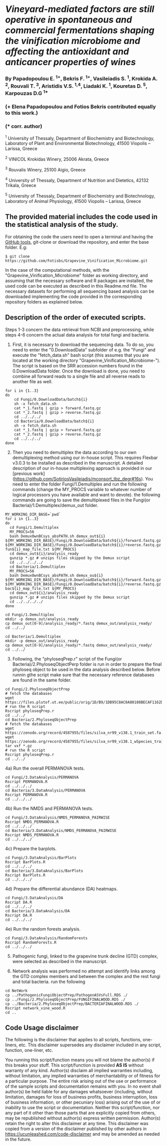 # ***Vineyard-mediated factors are still operative in spontaneous and commercial fermentations shaping the vinification microbiome and affecting the antioxidant and anticancer properties of wines***

### By Papadopoulou E. <sup>1+</sup>, Bekris F. <sup>1+</sup>, Vasileiadis S. <sup>1</sup>, Krokida A. <sup>2</sup>, Rouvali T. <sup>3</sup>, Aristidis V.S. <sup>1,4</sup>, Liadaki K. <sup>1</sup>, Kouretas D. <sup>5</sup>, Karpouzas D.G <sup>1*</sup>

### (\+ Elena Papadopoulou and Fotios Bekris contributed equally to this work.)
### (\* corr. author)

<sup>1</sup> University of Thessaly, Department of Biochemistry and Biotechnology, Laboratory of Plant and Environmental Biotechnology, 41500 Viopolis – Larissa, Greece

<sup>2</sup> VINICOL Krokidas Winery, 25006 Akrata, Greece

<sup>3</sup> Rouvalis Winery, 25100 Aigio, Greece

<sup>4</sup> University of Thessaly, Department of Nutrition and Dietetics, 42132 Trikala, Greece

<sup>5</sup> University of Thessaly, Department of Biochemistry and Biotechnology, Laboratory of Animal Physiology, 41500 Viopolis – Larissa, Greece


## The provided material includes the code used in the statistical analysis of the study.

For obtaining the code the users need to open a terminal and having the [GitHub tools](https://github.com/git-guides/install-git), git-clone or download the repository, and enter the base folder. E.g:

```
$ git clone https://github.com/Fotisbs/Grapevine_Vinification_Microbiome.git
```

In the case of the computational methods, with the "Grapevine_Vinification_Microbiome" folder as working directory, and assuming that the necessary software and R packages are installed, the used code can be executed as described in this Readme.md file. The necessary datasets for performing all sequencing based analysis can be downloaded implementing the code provided in the corresponding repository folders as explained below.

## Description of the order of executed scripts.

Steps 1-3 concern the data retrieval from NCBI and preprocessing, while steps 4-6 concern the actual data analysis for total fungi and bacteria. 

1) First, it is necessary to download the sequencing data.
To do so, you need to enter the "0.DownloadData" subfolder of e.g. the "Fungi" and execute the "fetch_data.sh" bash script (this assumes that you are located at the working directory "Grapevine_Vinification_Microbiome-").
The script is based on the SRR accession numbers found in the 0.DownloadData folder.
Once the download is done, you need to combine all forward reads to a single file and all reverse reads to another file as well.
```
for i in {1..3}
do
	cd Fungi/0.DownloadData/batch${i}
	sh -x fetch_data.sh
	cat *_1.fastq | gzip > forward.fastq.gz
	cat *_2.fastq | gzip > reverse.fastq.gz
	cd ../../../
	cd Bacteria/0.DownloadData/batch${i}
	sh -x fetch_data.sh
	cat *_1.fastq | gzip > forward.fastq.gz
	cat *_2.fastq | gzip > reverse.fastq.gz
	cd ../../../
done
```

2) Then you need to demultiplex the data according to our own demultiplexing method using our in-house script.
This requires Flexbar v3.0.3 to be installed as described in the manuscript.
A detailed description of our in-house multiplexing approach is provided in our [previous work] (https://github.com/SotiriosVasileiadis/mconsort_tbz_degr#16s).
You need to enter the folder Fungi/1.Demultiplex and run the following commands (change the MY_PROCS variable to whatever number of logical processors you have available and want to devote).
the following commands are going to save the demultiplexed files in the Fungi(or Bacteria)/1.Demultiplex/demux_out folder.
```
MY_WORKING_DIR_BASE=`pwd`
for i in {1..3}
do
  cd Fungi/1.Demultiplex
  MY_PROCS=56
  bash DemuxOwnBCsys_absPATH.sh demux_out${i} ${MY_WORKING_DIR_BASE}/Fungi/0.DownloadData/batch${i}/forward.fastq.gz ${MY_WORKING_DIR_BASE}/Fungi/0.DownloadData/batch${i}/reverse.fastq.gz fun${i}_map_file.txt ${MY_PROCS}
  cd demux_out${i}/analysis_ready
  gunzip *.gz # unzips files skipped by the Demux script
  cd ../../../../
  cd Bacteria/1.Demultiplex
  MY_PROCS=56
  bash DemuxOwnBCsys_absPATH.sh demux_ou${i} ${MY_WORKING_DIR_BASE}/Fungi/0.DownloadData/batch${i}/forward.fastq.gz ${MY_WORKING_DIR_BASE}/Fungi/0.DownloadData/batch${i}/reverse.fastq.gz bac${i}_map_file.txt ${MY_PROCS}
  cd demux_out${i}/analysis_ready
  gunzip *.gz # unzips files skipped by the Demux script
  cd ../../../../
done

cd Fungi/1.Demultiplex
mkdir -p demux_out/analysis_ready
cp demux_out[0-9]/analysis_ready/*.fastq demux_out/analysis_ready/
cd ../../

cd Bacteria/1.Demultiplex
mkdir -p demux_out/analysis_ready
cp demux_out[0-9]/analysis_ready/*.fastq demux_out/analysis_ready/
cd ../../
```
3) Following, the "phyloseqPrep.r" script of the Fungi(or Bacteria)/2.PhyloseqObjectPerp folder is run in order to prepare the final phyloseq object to be used in the data analysis described below. Before runnin gthe script make sure that the necessary reference databases are found in the same folder.
```
cd Fungi/2.PhyloseqObjectPrep
# fetch the databases
wget https://files.plutof.ut.ee/public/orig/1D/B9/1DB95C8AC0A80108BECAF1162D761A8D379AF43E2A4295A3EF353DD1632B645B.gz
# run the R script
Rscript phyloseqPrep.r
cd ../../
cd Bacteria/2.PhyloseqObjectPrep
# fetch the databases
wget https://zenodo.org/record/4587955/files/silva_nr99_v138.1_train_set.fa.gz
wget https://zenodo.org/record/4587955/files/silva_nr99_v138.1_wSpecies_train_set.fa.gz
tar vxf *.gz
# run the R script
Rscript phyloseqPrep.r
cd ../../
```
4a) Run the overall PERMANOVA tests.
```
cd Fungi/3.DataAnalysis/PERMANOVA
Rscript PERMANOVA.R
cd ../../../
cd Bacteria/3.DataAnalysis/PERMANOVA
Rscript PERMANOVA.R
cd ../../../
```
4b) Run the NMDS and PERMANOVA tests.
```
cd Fungi/3.DataAnalysis/NMDS_PERMANOVA_PAIRWISE
Rscript NMDS_PERMANOVA.R
cd ../../../
cd Bacteria/3.DataAnalysis/NMDS_PERMANOVA_PAIRWISE
Rscript NMDS_PERMANOVA.R
cd ../../../
```
4c) Prepare the barplots.
```
cd Fungi/3.DataAnalysis/BarPlots
Rscript BarPlots.R
cd ../../../
cd Bacteria/3.DataAnalysis/BarPlots
Rscript BarPlots.R
cd ../../../
```
4d) Prepare the differential abundance (DA) heatmaps.
```
cd Fungi/3.DataAnalysis/DA
Rscript DA.R
cd ../../../
cd Bacteria/3.DataAnalysis/DA
Rscript DA.R
cd ../../../
```
4e) Run the random forests analysis.
```
cd Fungi/3.DataAnalysis/RandomForests
Rscript RandomForests.R
cd ../../../
```

5) Pathogenic fungi, linked to the grapevine trunk decline (GTD) complex, were selected as described in the manuscript.

6) Network analysis was performed no attempt and identify links among the GTD complex members and between the complex and the rest fungi and total bacteria. run the following

```
cd NetWork
cp ../PathogenicFungiObjectPrep/PathogenASVsFull.RDS ./
cp ../Fungi/2.PhyloseqObjectPrep/FUNGIFINALWOOD.RDS ./
cp ../Bacteria/2.PhyloseqObjectPrep/BACTERIAFINALWOOD.RDS ./
Rscript network_vine_wood.R
cd ..
```


## Code Usage disclaimer<a name="disclaimer"></a>

The following is the disclaimer that applies to all scripts, functions, one-liners, etc. This disclaimer supersedes any disclaimer included in any script, function, one-liner, etc.

You running this script/function means you will not blame the author(s) if this breaks your stuff. This script/function is provided **AS IS** without warranty of any kind. Author(s) disclaim all implied warranties including, without limitation, any implied warranties of merchantability or of fitness for a particular purpose. The entire risk arising out of the use or performance of the sample scripts and documentation remains with you. In no event shall author(s) be held liable for any damages whatsoever (including, without limitation, damages for loss of business profits, business interruption, loss of business information, or other pecuniary loss) arising out of the use of or inability to use the script or documentation. Neither this script/function, nor any part of it other than those parts that are explicitly copied from others, may be republished without author(s) express written permission. Author(s) retain the right to alter this disclaimer at any time. This disclaimer was copied from a version of the disclaimer published by other authors in https://ucunleashed.com/code-disclaimer and may be amended as needed in the future.

